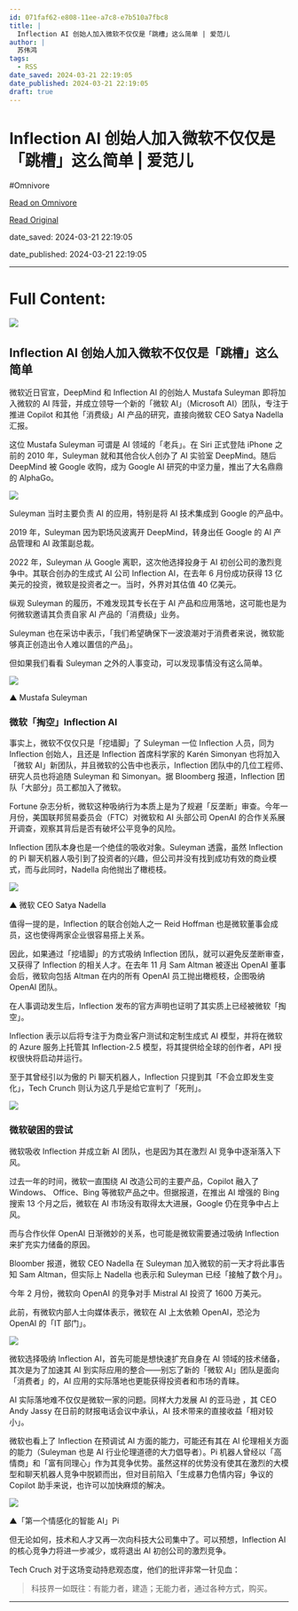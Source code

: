 ```yaml
---
id: 071faf62-e808-11ee-a7c8-e7b510a7fbc8
title: |
  Inflection AI 创始人加入微软不仅仅是「跳槽」这么简单 | 爱范儿
author: |
  苏伟鸿
tags:
  - RSS
date_saved: 2024-03-21 22:19:05
date_published: 2024-03-21 22:19:05
draft: true
---
```


# Inflection AI 创始人加入微软不仅仅是「跳槽」这么简单 | 爱范儿
#Omnivore

[Read on Omnivore](https://omnivore.app/me/inflection-ai-18e64811d7c)

[Read Original](https://www.ifanr.com/1578747)

date_saved: 2024-03-21 22:19:05

date_published: 2024-03-21 22:19:05

--- 

# Full Content: 

![](https://proxy-prod.omnivore-image-cache.app/0x0,spumMpvFw_96Lo0NfJaK5DPOwi0uLwqWPLH9_cOV6EhU/https://s3.ifanr.com/wp-content/uploads/2024/03/suleyman-title-1.jpg!720) 

## Inflection AI 创始人加入微软不仅仅是「跳槽」这么简单

微软近日官宣，DeepMind 和 Inflection AI 的创始人 Mustafa Suleyman 即将加入微软的 AI 阵营，并成立领导一个新的「微软 AI」（Microsoft AI）团队，专注于推进 Copilot 和其他「消费级」AI 产品的研究，直接向微软 CEO Satya Nadella 汇报。

这位 Mustafa Suleyman 可谓是 AI 领域的「老兵」。在 Siri 正式登陆 iPhone 之前的 2010 年，Suleyman 就和其他合伙人创办了 AI 实验室 DeepMind。随后 DeepMind 被 Google 收购，成为 Google AI 研究的中坚力量，推出了大名鼎鼎的 AlphaGo。

![](https://proxy-prod.omnivore-image-cache.app/720x480,sA_YNYddWrNHWppC7KTehuM8Wunj3WbY3qAvpUUekZO0/https://s3.ifanr.com/wp-content/uploads/2024/03/deepmind.jpeg!720)

Suleyman 当时主要负责 AI 的应用，特别是将 AI 技术集成到 Google 的产品中。

2019 年，Suleyman 因为职场风波离开 DeepMind，转身出任 Google 的 AI 产品管理和 AI 政策副总裁。

2022 年，Suleyman 从 Google 离职，这次他选择投身于 AI 初创公司的激烈竞争中。其联合创办的生成式 AI 公司 Inflection AI，在去年 6 月份成功获得 13 亿美元的投资，微软是投资者之一。当时，外界对其估值 40 亿美元。

纵观 Suleyman 的履历，不难发现其专长在于 AI 产品和应用落地，这可能也是为何微软邀请其负责自家 AI 产品的「消费级」业务。

Suleyman 也在采访中表示，「我们希望确保下一波浪潮对于消费者来说，微软能够真正创造出令人难以置信的产品」。

但如果我们看看 Suleyman 之外的人事变动，可以发现事情没有这么简单。

![](https://proxy-prod.omnivore-image-cache.app/720x515,sRxqdqLH5hkSBoL-RJmX2o3Vyi9TX7IXHc7lKPKnUlhc/https://s3.ifanr.com/wp-content/uploads/2024/03/mustafa.jpeg!720)

▲ Mustafa Suleyman

### 微软「掏空」Inflection AI

事实上，微软不仅仅只是「挖墙脚」了 Suleyman 一位 Inflection 人员，同为 Inflection 创始人，且还是 Inflection 首席科学家的 Karén Simonyan 也将加入「微软 AI」新团队，并且微软的公告中也表示，Inflection 团队中的几位工程师、研究人员也将追随 Suleyman 和 Simonyan。据 Bloomberg 报道，Inflection 团队「大部分」员工都加入了微软。

Fortune 杂志分析，微软这种吸纳行为本质上是为了规避「反垄断」审查。今年一月份，美国联邦贸易委员会（FTC）对微软和 AI 头部公司 OpenAI 的合作关系展开调查，观察其背后是否有破坏公平竞争的风险。

Inflection 团队本身也是一个绝佳的吸收对象。Suleyman 透露，虽然 Inflection 的 Pi 聊天机器人吸引到了投资者的兴趣，但公司并没有找到成功有效的商业模式，而与此同时，Nadella 向他抛出了橄榄枝。

![](https://proxy-prod.omnivore-image-cache.app/720x480,sut6gjMMba0hl722AiK8JNafHT9Ik7lZG_G86ydOoWXE/https://s3.ifanr.com/wp-content/uploads/2024/03/nadella.jpg!720)

▲ 微软 CEO Satya Nadella

值得一提的是，Inflection 的联合创始人之一 Reid Hoffman 也是微软董事会成员，这也使得两家企业很容易搭上关系。

因此，如果通过「挖墙脚」的方式吸纳 Inflection 团队，就可以避免反垄断审查，又获得了 Inflection 的相关人才。在去年 11 月 Sam Altman 被逐出 OpenAI 董事会后，微软向包括 Altman 在内的所有 OpenAI 员工抛出橄榄枝，企图吸纳 OpenAI 团队。

在人事调动发生后，Inflection 发布的官方声明也证明了其实质上已经被微软「掏空」。

Inflection 表示以后将专注于为商业客户测试和定制生成式 AI 模型，并将在微软的 Azure 服务上托管其 Inflection-2.5 模型，将其提供给全球的创作者，API 授权很快将启动并运行。

至于其曾经引以为傲的 Pi 聊天机器人，Inflection 只提到其「不会立即发生变化」，Tech Crunch 则认为这几乎是给它宣判了「死刑」。

![](https://proxy-prod.omnivore-image-cache.app/720x348,sz_NBj9Ffg9AlgwLNE7-ySWEVQOnzWBLe6dVlAnLClz4/https://s3.ifanr.com/wp-content/uploads/2024/03/inflection2.jpg!720)

### 微软破困的尝试

微软吸收 Inflection 并成立新 AI 团队，也是因为其在激烈 AI 竞争中逐渐落入下风。

过去一年的时间，微软一直围绕 AI 改造公司的主要产品，Copilot 融入了 Windows、 Office、Bing 等微软产品之中。但据报道，在推出 AI 增强的 Bing 搜索 13 个月之后，微软在 AI 市场没有取得太大进展，Google 仍在竞争中占上风。

而与合作伙伴 OpenAI 日渐微妙的关系，也可能是微软需要通过吸纳 Inflection 来扩充实力储备的原因。

Bloomber 报道，微软 CEO Nadella 在 Suleyman 加入微软的前一天才将此事告知 Sam Altman，但实际上 Nadella 也表示和 Suleyman 已经「接触了数个月」。

今年 2 月份，微软向 OpenAI 的竞争对手 Mistral AI 投资了 1600 万美元。

此前，有微软内部人士向媒体表示，微软在 AI 上太依赖 OpenAI，恐沦为 OpenAI 的「IT 部门」。

![](https://proxy-prod.omnivore-image-cache.app/800x450,sVr5l8neuxs2TR3VQUsnAIf80mSnUjPIlXKNIlABxBaM/https://s3.ifanr.com/wp-content/uploads/2024/03/Microsoft-hires-Mustafa-Suleyman-for-AI-division.jpeg!720)

微软选择吸纳 Inflection AI，首先可能是想快速扩充自身在 AI 领域的技术储备，其次是为了加速其 AI 到实际应用的整合——别忘了新的「微软 AI」团队是面向「消费者」的，AI 应用的实际落地也更能获得投资者和市场的青睐。

AI 实际落地难不仅仅是微软一家的问题。同样大力发展 AI 的亚马逊 ，其 CEO Andy Jassy 在日前的财报电话会议中承认，AI 技术带来的直接收益「相对较小」。

微软也看上了 Inflection 在预调试 AI 方面的能力，可能还有其在 AI 伦理相关方面的能力（Suleyman 也是 AI 行业伦理道德的大力倡导者）。Pi 机器人曾经以「高情商」和「富有同理心」作为其竞争优势。虽然这样的优势没有使其在激烈的大模型和聊天机器人竞争中脱颖而出，但对目前陷入「生成暴力色情内容」争议的 Copilot 助手来说，也许可以加快麻烦的解决。

![](https://proxy-prod.omnivore-image-cache.app/720x485,sSJpQMGXKCx4t1daHzvYINkzhjXo96qAUMrw5cSPcyJ4/https://s3.ifanr.com/wp-content/uploads/2024/03/pi.jpg!720)

▲「第一个情感化的智能 AI」Pi

但无论如何，技术和人才又再一次向科技大公司集中了。可以预想，Inflection AI 的核心竞争力将进一步减少，或将退出 AI 初创公司的激烈竞争。

Tech Cruch 对于这场变动持悲观态度，他们的批评非常一针见血：

> 科技界一如既往：有能力者，建造；无能力者，通过各种方式，购买。

---

